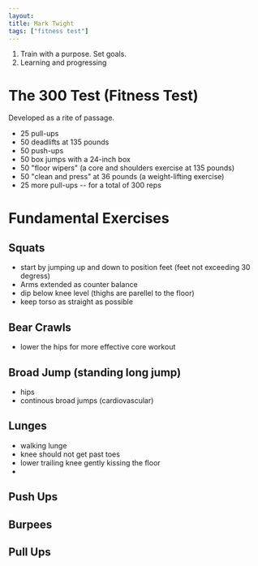 ```yaml
---
layout: 
title: Mark Twight
tags: ["fitness test"]
---
```


1.  Train with a purpose.  Set goals.
1.  Learning and progressing


# The 300 Test (Fitness Test)
Developed as a rite of passage.   
* 25 pull-ups
* 50 deadlifts at 135 pounds
* 50 push-ups
* 50 box jumps with a 24-inch box
* 50 "floor wipers" (a core and shoulders exercise at 135 pounds)
* 50 "clean and press" at 36 pounds (a weight-lifting exercise)
* 25 more pull-ups -- for a total of 300 reps

# Fundamental Exercises
## Squats
- start by jumping up and down to position feet (feet not exceeding 30 degress)
- Arms extended as counter balance
- dip below knee level (thighs are parellel to the floor)
- keep torso as straight as possible

## Bear Crawls
- lower the hips for more effective core workout

## Broad Jump (standing long jump)
- hips
- continous broad jumps (cardiovascular)

## Lunges
- walking lunge
- knee should not get past toes
- lower trailing knee gently kissing the floor
- 

## Push Ups
## Burpees
## Pull Ups
